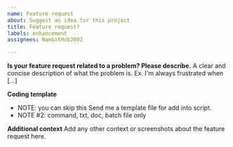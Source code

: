 ```yaml
---
name: Feature request
about: Suggest an idea for this project
title: Feature request?
labels: enhancement
assignees: NamGitHub2002

---
```


**Is your feature request related to a problem? Please describe.**
A clear and concise description of what the problem is. Ex. I'm always frustrated when [...]

**Coding template**
- NOTE: you can skip this
Send me a template file for add into script.
- NOTE #2: command, txt, doc, batch file only

**Additional context**
Add any other context or screenshots about the feature request here.
